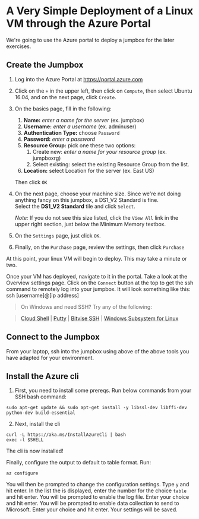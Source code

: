 # A Very Simple Deployment of a Linux VM through the Azure Portal #
We're going to use the Azure portal to deploy a jumpbox for the later exercises. 

## Create the Jumpbox
1. Log into the Azure Portal at https://portal.azure.com
2. Click on the `+` in the upper left, then click on `Compute`, then select Ubuntu 16.04, and on the next page, click `Create`.
3. On the basics page, fill in the following:
    1. **Name:**    *enter a name for the server* (ex. jumpbox) 
    1. **Username:**    *enter a username* (ex. adminuser)
    1. **Authentication Type:** choose `Password`
    2. **Password:**    *enter a password*
    3. **Resource Group:** pick one these two options:
         1. Create new: *enter a name for your resource group* (ex. jumpboxrg)
         2. Select existing: select the existing Resource Group from the list.
    4. **Location:** select Location for the server (ex. East US)

    Then click `OK`

4. On the next page, choose your machine size.  Since we're not doing anything fancy on this jumpbox, a DS1_V2 Standard is fine.  
Select the **DS1_V2 Standard** tile and click `Select`.

     _Note:_ If you do not see this size listed, click the `View All` link in the upper right section, just below the Minimum Memory textbox.
3. On the `Settings` page, just click `OK`.  
4. Finally, on the `Purchase` page, review the settings, then click `Purchase`

At this point, your linux VM will begin to deploy.   This may take a minute or two.

Once your VM has deployed, navigate to it in the portal.  Take a look at the Overview settings page.  Click on the `Connect` button at the top to get the ssh command to remotely log into your jumpbox.  It will look something like this:
        ssh [username]@[ip address]

> On Windows and need SSH? Try any of the following: 

>   [Cloud Shell](https://docs.microsoft.com/en-us/azure/cloud-shell/quickstart) |
>   [Putty](http://www.chiark.greenend.org.uk/~sgtatham/putty/download.html) |
>   [Bitvise SSH](https://www.bitvise.com/ssh-client-download) | 
>   [Windows Subsystem for Linux](https://msdn.microsoft.com/en-us/commandline/wsl/install_guide)


## Connect to the Jumpbox
From your laptop, ssh into the jumpbox using above of the above tools you have adapted for your environment.

## Install the Azure cli
1. First, you need to install some prereqs. Run below commands from your SSH bash command:
```
sudo apt-get update && sudo apt-get install -y libssl-dev libffi-dev python-dev build-essential
```
2. Next, install the cli
```
curl -L https://aka.ms/InstallAzureCli | bash
exec -l $SHELL
```

The cli is now installed!

Finally, configure the output to default to table format.  Run:
```
az configure
```
You wil then be prompted to change the configuration settings.  Type `y` and hit enter.
In the list the is displayed, enter the number for the choice `table` and hit enter.
You will be prompted to enable the log file.  Enter your choice and hit enter. 
You will be prompted to enable data collection to send to Microsoft.  Enter your choice and hit enter.
Your settings will be saved.
